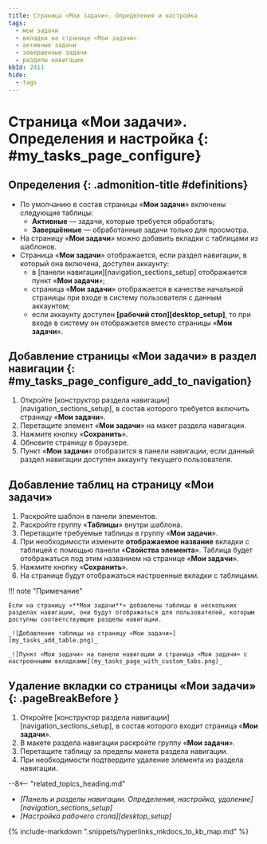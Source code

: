 ```yaml
---
title: Страница «Мои задачи». Определения и настройка
tags:
  - мои задачи
  - вкладки на странице «Мои задачи»
  - активные задачи
  - завершенные задачи
  - разделы навигации
kbId: 2411
hide:
  - tags
---
```


# Страница «Мои задачи». Определения и настройка {: #my_tasks_page_configure}

<div class="admonition question" markdown="block">

## Определения {: .admonition-title #definitions}

* По умолчанию в состав страницы «**Мои задачи**» включены следующие таблицы:
    - **Активные** — задачи, которые требуется обработать;
    - **Завершённые** — обработанные задачи только для просмотра.
* На страницу «**Мои задачи**» можно добавить вкладки с таблицами из шаблонов.
* Страница «**Мои задачи**» отображается, если раздел навигации, в который она включена, доступен аккаунту:
    - в [панели навигации][navigation_sections_setup] отображается пункт «**Мои задачи**»;
    - страница «**Мои задачи**» отображается в качестве начальной страницы при входе в систему пользователя с данным аккаунтом;
    - если аккаунту доступен **[рабочий стол][desktop_setup]**, то при входе в систему он отображается вместо страницы «**Мои задачи**».

</div>

## Добавление страницы «Мои задачи» в раздел навигации {: #my_tasks_page_configure_add_to_navigation}

1. Откройте [конструктор раздела навигации][navigation_sections_setup], в состав которого требуется включить страницу «**Мои задачи**».
2. Перетащите элемент «**Мои задачи**» на макет раздела навигации.
3. Нажмите кнопку «**Сохранить**».
4. Обновите страницу в браузере.
5. Пункт «**Мои задачи**» отобразится в панели навигации, если данный раздел навигации доступен аккаунту текущего пользователя.

## Добавление таблиц на страницу «Мои задачи»

1. Раскройте шаблон в панели элементов.
2. Раскройте группу «**Таблицы**» внутри шаблона.
3. Перетащите требуемые таблицы в группу «**Мои задачи**».
4. При необходимости измените **отображаемое название** вкладки с таблицей с помощью панели «**Свойства элемента**». Таблица будет отображаться под этим названием на странице «**Мои задачи**».
5. Нажмите кнопку «**Сохранить**».
6. На странице будут отображаться настроенные вкладки с таблицами.

!!! note "Примечание"

    Если на страницу «**Мои задачи**» добавлены таблицы в нескольких разделах навигации, они будут отображаться для пользователей, которым доступны соответствующие разделы навигации.

    _![Добавление таблицы на страницу «Мои задачи»](my_tasks_add_table.png)_

    _![Пункт «Мои задачи» на панели навигации и страница «Мои задачи» с настроенными вкладками](my_tasks_page_with_custom_tabs.png)_

## Удаление вкладки со страницы «Мои задачи» {: .pageBreakBefore }

1. Откройте [конструктор раздела навигации][navigation_sections_setup], в состав которого входит страница «**Мои задачи**».
2. В макете раздела навигации раскройте группу «**Мои задачи**».
3. Перетащите таблицу за пределы макета раздела навигации.
4. При необходимости подтвердите удаление элемента из раздела навигации.

<div class="relatedTopics" markdown="block">

--8<-- "related_topics_heading.md"

- _[Панель и разделы навигации. Определения, настройка, удаление][navigation_sections_setup]_
- _[Настройка рабочего стола][desktop_setup]_

</div>

{%
include-markdown ".snippets/hyperlinks_mkdocs_to_kb_map.md"
%}

